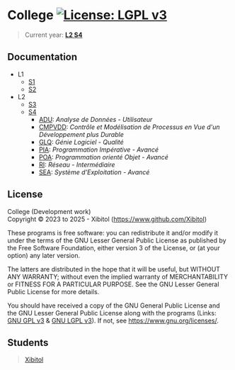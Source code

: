 # College [![License: LGPL v3](https://img.shields.io/badge/License-LGPL_v3-orange.svg)](COPYING.LESSER)

> Current year: **[L2 S4](L2S4)**

## Documentation
- L1
	- [S1](L1S1)
	- [S2](L1S2)
- L2
	- [S3](L2S3)
	- [S4](L2S4)	
		- [ADU](L2S4/ADU): _Analyse de Données - Utilisateur_
		- [CMPVDD](L2S4/CMPVDD): _Contrôle et Modélisation de Processus en Vue d'un Développement plus Durable_
		- [GLQ](L2S4/GLQ): _Génie Logiciel - Qualité_
		- [PIA](L2S4/PIA): _Programmation Impérative - Avancé_
		- [POA](L2S4/POA): _Programmation orienté Objet - Avancé_
		- [RI](L2S4/RI): _Réseau - Intermédiaire_
		- [SEA](L2S4/SEA): _Système d'Exploitation - Avancé_

## License
College (Development work)  
Copyright &copy; 2023 to 2025 - Xibitol (https://www.github.com/Xibitol)

These programs is free software: you can redistribute it and/or modify it under
the terms of the GNU Lesser General Public License as published by the Free
Software Foundation, either version 3 of the License, or (at your option) any
later version.

The latters are distributed in the hope that it will be useful, but WITHOUT ANY
WARRANTY; without even the implied warranty of MERCHANTABILITY or FITNESS FOR A
PARTICULAR PURPOSE. See the GNU Lesser General Public License for more details.

You should have received a copy of the GNU General Public License and the GNU
Lesser General Public License along with the programs (Links:
[GNU GPL v3](COPYING) & [GNU LGPL v3](COPYING.LESSER)). If not, see
https://www.gnu.org/licenses/.

## Students
> [Xibitol](https://www.github.com/Xibitol)